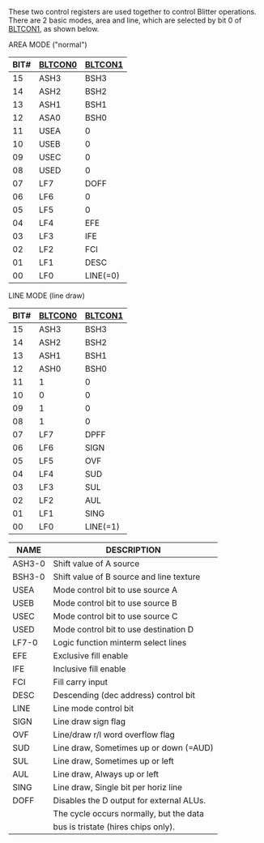 These two control registers are used together to control Blitter
operations. There are 2 basic modes, area and line, which are
selected by bit 0 of [BLTCON1](BLTCON0.md), as shown below.

AREA MODE ("normal")


| BIT# | [BLTCON0](BLTCON0.md) | [BLTCON1](BLTCON0.md) |
|---|---|---|
| 15   | ASH3    | BSH3    |
| 14   | ASH2    | BSH2    |
| 13   | ASH1    | BSH1    |
| 12   | ASA0    | BSH0    |
| 11   | USEA    | 0       |
| 10   | USEB    | 0       |
| 09   | USEC    | 0       |
| 08   | USED    | 0       |
| 07   | LF7     | DOFF    |
| 06   | LF6     | 0       |
| 05   | LF5     | 0       |
| 04   | LF4     | EFE     |
| 03   | LF3     | IFE     |
| 02   | LF2     | FCI     |
| 01   | LF1     | DESC    |
| 00   | LF0     | LINE(=0)|


LINE MODE (line draw)


| BIT# | [BLTCON0](BLTCON0.md) | [BLTCON1](BLTCON0.md)  |
|---|---|---|
| 15   | ASH3    | BSH3     |
| 14   | ASH2    | BSH2     |
| 13   | ASH1    | BSH1     |
| 12   | ASH0    | BSH0     |
| 11   | 1       | 0        |
| 10   | 0       | 0        |
| 09   | 1       | 0        |
| 08   | 1       | 0        |
| 07   | LF7     | DPFF     |
| 06   | LF6     | SIGN     |
| 05   | LF5     | OVF      |
| 04   | LF4     | SUD      |
| 03   | LF3     | SUL      |
| 02   | LF2     | AUL      |
| 01   | LF1     | SING     |
| 00   | LF0     | LINE(=1) |



| NAME     | DESCRIPTION                               |
|---|---|
| ASH3-0   | Shift value of A source                   |
| BSH3-0   | Shift value of B source and line texture  |
| USEA     | Mode control bit to use source A          |
| USEB     | Mode control bit to use source B          |
| USEC     | Mode control bit to use source C          |
| USED     | Mode control bit to use destination D     |
| LF7-0    | Logic function minterm select lines       |
| EFE      | Exclusive fill enable                     |
| IFE      | Inclusive fill enable                     |
| FCI      | Fill carry input                          |
| DESC     | Descending (dec address) control bit      |
| LINE     | Line mode control bit                     |
| SIGN     | Line draw sign flag                       |
| OVF      | Line/draw r/l word overflow flag          |
| SUD      | Line draw, Sometimes up or down (=AUD)    |
| SUL      | Line draw, Sometimes up or left           |
| AUL      | Line draw, Always up or left              |
| SING     | Line draw, Single bit per horiz line      |
| DOFF     | Disables the D output for external ALUs.  |
|          | The cycle occurs normally, but the data   |
|          | bus is tristate (hires chips only).       |